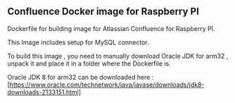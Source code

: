 ## Confluence Docker image for Raspberry PI


Dockerfile for building image for Atlassian Confluence for Raspberry PI.

This Image includes setup for MySQL connector.

To build this image , you need to manually download Oracle JDK for arm32 , unpack it and place it in a folder where the Dockerfile is.

Oracle JDK 8 for arm32 can be downloaded here :[https://www.oracle.com/technetwork/java/javase/downloads/jdk8-downloads-2133151.html]



